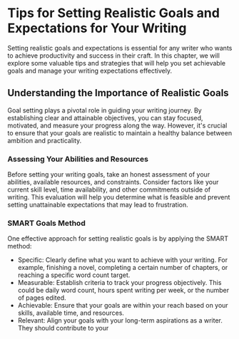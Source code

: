 Tips for Setting Realistic Goals and Expectations for Your Writing
===========================================================================

Setting realistic goals and expectations is essential for any writer who wants to achieve productivity and success in their craft. In this chapter, we will explore some valuable tips and strategies that will help you set achievable goals and manage your writing expectations effectively.

Understanding the Importance of Realistic Goals
-----------------------------------------------

Goal setting plays a pivotal role in guiding your writing journey. By establishing clear and attainable objectives, you can stay focused, motivated, and measure your progress along the way. However, it's crucial to ensure that your goals are realistic to maintain a healthy balance between ambition and practicality.

### Assessing Your Abilities and Resources

Before setting your writing goals, take an honest assessment of your abilities, available resources, and constraints. Consider factors like your current skill level, time availability, and other commitments outside of writing. This evaluation will help you determine what is feasible and prevent setting unattainable expectations that may lead to frustration.

### SMART Goals Method

One effective approach for setting realistic goals is by applying the SMART method:

* Specific: Clearly define what you want to achieve with your writing. For example, finishing a novel, completing a certain number of chapters, or reaching a specific word count target.
* Measurable: Establish criteria to track your progress objectively. This could be daily word count, hours spent writing per week, or the number of pages edited.
* Achievable: Ensure that your goals are within your reach based on your skills, available time, and resources.
* Relevant: Align your goals with your long-term aspirations as a writer. They should contribute to your

